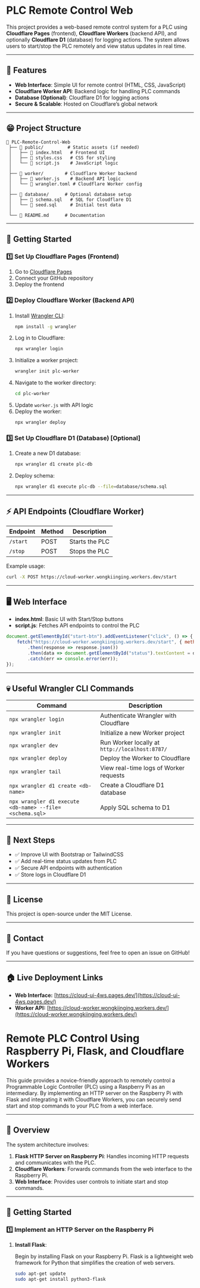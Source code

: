 # PLC Remote Control Web

This project provides a web-based remote control system for a PLC using **Cloudflare Pages** (frontend), **Cloudflare Workers** (backend API), and optionally **Cloudflare D1** (database) for logging actions. The system allows users to start/stop the PLC remotely and view status updates in real time.

---

## 📌 Features
- **Web Interface**: Simple UI for remote control (HTML, CSS, JavaScript)
- **Cloudflare Worker API**: Backend logic for handling PLC commands
- **Database (Optional)**: Cloudflare D1 for logging actions
- **Secure & Scalable**: Hosted on Cloudflare’s global network

---

## 😁 Project Structure
```
👤 PLC-Remote-Control-Web
 ├── 👤 public/         # Static assets (if needed)
 │   ├── 📄 index.html   # Frontend UI
 │   ├── 📄 styles.css   # CSS for styling
 │   └── 📄 script.js    # JavaScript logic
 │
 ├── 👤 worker/        # Cloudflare Worker backend
 │   ├── 📄 worker.js    # Backend API logic
 │   └── 📄 wrangler.toml # Cloudflare Worker config
 │
 ├── 👤 database/      # Optional database setup
 │   ├── 📄 schema.sql   # SQL for Cloudflare D1
 │   └── 📄 seed.sql     # Initial test data
 │
 └── 📄 README.md      # Documentation
```

---

## 🚀 Getting Started

### 1️⃣ **Set Up Cloudflare Pages (Frontend)**
1. Go to [Cloudflare Pages](https://pages.cloudflare.com/)
2. Connect your GitHub repository
3. Deploy the frontend

### 2️⃣ **Deploy Cloudflare Worker (Backend API)**
1. Install [Wrangler CLI](https://developers.cloudflare.com/workers/wrangler/):
   ```sh
   npm install -g wrangler
   ```
2. Log in to Cloudflare:
   ```sh
   npx wrangler login
   ```
3. Initialize a worker project:
   ```sh
   wrangler init plc-worker
   ```
4. Navigate to the worker directory:
   ```sh
   cd plc-worker
   ```
5. Update `worker.js` with API logic
6. Deploy the worker:
   ```sh
   npx wrangler deploy
   ```

### 3️⃣ **Set Up Cloudflare D1 (Database) [Optional]**
1. Create a new D1 database:
   ```sh
   npx wrangler d1 create plc-db
   ```
2. Deploy schema:
   ```sh
   npx wrangler d1 execute plc-db --file=database/schema.sql
   ```

---

## ⚡ API Endpoints (Cloudflare Worker)
| Endpoint        | Method | Description         |
|---------------|--------|---------------------|
| `/start`      | POST   | Starts the PLC      |
| `/stop`       | POST   | Stops the PLC       |

Example usage:
```sh
curl -X POST https://cloud-worker.wongkiinging.workers.dev/start
```

---

## 🖥️ Web Interface
- **index.html**: Basic UI with Start/Stop buttons
- **script.js**: Fetches API endpoints to control the PLC

```js
document.getElementById("start-btn").addEventListener("click", () => {
    fetch("https://cloud-worker.wongkiinging.workers.dev/start", { method: "POST" })
        .then(response => response.json())
        .then(data => document.getElementById("status").textContent = data.message)
        .catch(err => console.error(err));
});
```

---

## 💀 Useful Wrangler CLI Commands
| Command | Description |
|---------|-------------|
| `npx wrangler login` | Authenticate Wrangler with Cloudflare |
| `npx wrangler init` | Initialize a new Worker project |
| `npx wrangler dev` | Run Worker locally at `http://localhost:8787/` |
| `npx wrangler deploy` | Deploy the Worker to Cloudflare |
| `npx wrangler tail` | View real-time logs of Worker requests |
| `npx wrangler d1 create <db-name>` | Create a Cloudflare D1 database |
| `npx wrangler d1 execute <db-name> --file=<schema.sql>` | Apply SQL schema to D1 |

---

## 💪 Next Steps
- ✅ Improve UI with Bootstrap or TailwindCSS
- ✅ Add real-time status updates from PLC
- ✅ Secure API endpoints with authentication
- ✅ Store logs in Cloudflare D1

---

## 💽 License
This project is open-source under the MIT License.

---

## 📲 Contact
If you have questions or suggestions, feel free to open an issue on GitHub!

---

## 🏠 Live Deployment Links
- **Web Interface:** [https://cloud-ui-4ws.pages.dev/](https://cloud-ui-4ws.pages.dev/)
- **Worker API:** [https://cloud-worker.wongkiinging.workers.dev/](https://cloud-worker.wongkiinging.workers.dev/)


# Remote PLC Control Using Raspberry Pi, Flask, and Cloudflare Workers

This guide provides a novice-friendly approach to remotely control a Programmable Logic Controller (PLC) using a Raspberry Pi as an intermediary. By implementing an HTTP server on the Raspberry Pi with Flask and integrating it with Cloudflare Workers, you can securely send start and stop commands to your PLC from a web interface.

---

## 📌 Overview

The system architecture involves:

1. **Flask HTTP Server on Raspberry Pi**: Handles incoming HTTP requests and communicates with the PLC.
2. **Cloudflare Workers**: Forwards commands from the web interface to the Raspberry Pi.
3. **Web Interface**: Provides user controls to initiate start and stop commands.

---

## 🚀 Getting Started

### 1️⃣ Implement an HTTP Server on the Raspberry Pi

1. **Install Flask**:

   Begin by installing Flask on your Raspberry Pi. Flask is a lightweight web framework for Python that simplifies the creation of web servers.

   ```sh
   sudo apt-get update
   sudo apt-get install python3-flask
